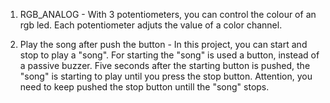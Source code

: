 1. RGB_ANALOG - With 3 potentiometers, you can control the colour of an rgb led. Each potentiometer adjuts the value of a color channel. 

2. Play the song after push the button - In this project, you can start and stop to play a "song". For starting the "song" is used a button, instead of a passive buzzer. Five seconds after the starting button is pushed, the "song" is starting to play until you press the stop button. Attention, you need to keep pushed the stop button untill the "song" stops.
